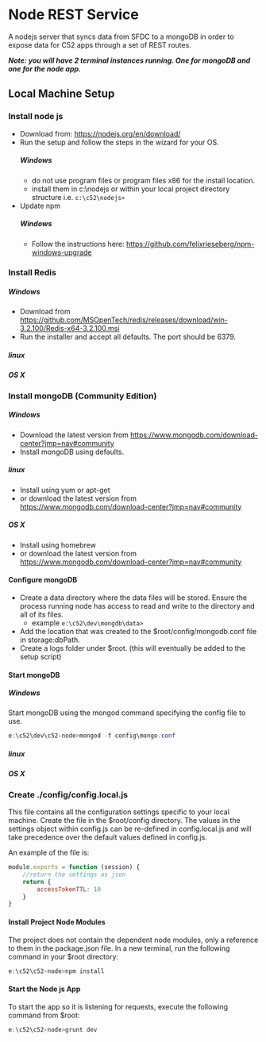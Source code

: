 # Node REST Service
A nodejs server that syncs data from SFDC to a mongoDB in order to expose data for C52 apps through a set of REST routes.

***Note: you will have 2 terminal instances running.  One for mongoDB and one for the node app.***

##  Local Machine Setup
### Install node js
* Download from: https://nodejs.org/en/download/
* Run the setup and follow the steps in the wizard for your OS.
  ##### Windows
  * do not use program files or program files x86 for the install location.
  * install them in c:\nodejs or within your local project directory structure i.e. `c:\c52\nodejs>`
* Update npm
  ##### Windows
  * Follow the instructions here: https://github.com/felixrieseberg/npm-windows-upgrade

### Install Redis
##### Windows
* Download from https://github.com/MSOpenTech/redis/releases/download/win-3.2.100/Redis-x64-3.2.100.msi
* Run the installer and accept all defaults.  The port should be 6379.

##### linux

##### OS X

### Install mongoDB (Community Edition)
##### Windows
* Download the latest version from https://www.mongodb.com/download-center?jmp=nav#community
* Install mongoDB using defaults.

##### linux
* Install using yum or apt-get
* or download the latest version from https://www.mongodb.com/download-center?jmp=nav#community

##### OS X
* Install using homebrew
* or download the latest version from https://www.mongodb.com/download-center?jmp=nav#community

#### Configure mongoDB
* Create a data directory where the data files will be stored.  Ensure the process running node has access to read and write to the directory and all of its files.
   * example `e:\c52\dev\mongdb\data>`
* Add the location that was created to the $root/config/mongodb.conf file in storage:dbPath.
* Create a logs folder under $root. (this will eventually be added to the setup script)

#### Start mongoDB
##### Windows
Start mongoDB using the mongod command specifying the config file to use.
```powershell
e:\c52\dev\c52-node>mongod -f config\mongo.conf
```

##### linux

##### OS X

### Create ./config/config.local.js
This file contains all the configuration settings specific to your local machine.  Create the file in the $root/config directory.  The values in the settings object within 
config.js can be re-defined in config.local.js and will take precedence over the default values defined in config.js.

An example of the file is:
```javascript
module.exports = function (session) {
	//return the settings as json
	return {
		accessTokenTTL: 10
	}
}
```

#### Install Project Node Modules	
The project does not contain the dependent node modules, only a reference to them in the package.json file.
In a new terminal, run the following command in your $root directory:
```powershell
e:\c52\c52-node>npm install
```

#### Start the Node js App
To start the app so it is listening for requests, execute the following command from $root:
```powershell
e:\c52\c52-node>grunt dev
```
